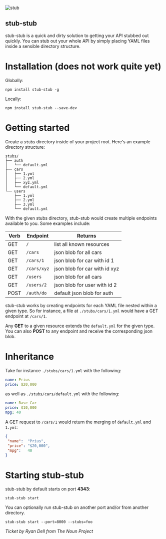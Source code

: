 ![stub](https://cdn.rawgit.com/briangonzalez/stub-stub/master/stub.svg)


stub-stub
--------
stub-stub is a quick and dirty solution to getting your API stubbed out quickly. You can stub out your whole API by simply placing YAML files inside a sensible directory structure.


Installation (does not work quite yet)
======================================

Globally:
````
npm install stub-stub -g
````

Locally:
````
npm install stub-stub --save-dev
````

Getting started
===============
Create a `stubs` directory inside of your project root. Here's an example directory structure:

````
stubs/
├── auth
│   └── default.yml
├── cars
│   ├── 1.yml
│   ├── 2.yml
│   ├── xyz.yml
│   └── default.yml
└── users
    ├── 1.yml
    ├── 2.yml
    ├── 3.yml
    └── default.yml
````

With the given stubs directory, stub-stub would create multiple endpoints available to you. Some examples include:

| Verb  | Endpoint            | Returns                            |
| ----  | --------------------|------------------------------------|
| GET   | `/`                 | list all known resources           |
| GET   | `/cars`             | json blob for all cars             |
| GET   | `/cars/1`           | json blob for car with id 1        |
| GET   | `/cars/xyz`         | json blob for car with id xyz      |
| GET   | `/users`            | json blob for all cars             |
| GET   | `/users/2`          | json blob for user with id 2       |
| POST  | `/auth/do`          | default json blob for auth         |

stub-stub works by creating endpoints for each YAML file nested within a given type. So for instance, a file at `./stubs/cars/1.yml` would have a GET endpoint at `/cars/1`.

Any **GET** to a given resource extends the `default.yml` for the given type. You can also **POST** to any endpoint and receive the corresponding json blob.


Inheritance
===========
Take for instance `./stubs/cars/1.yml` with the following:

```yaml
name: Prius
price: $20,000
````

as well as `./stubs/cars/default.yml` with the following:

```yaml
name: Base Car
price: $10,000
mpg: 40
````

A GET request to `/cars/1` would return the merging of `default.yml` and `1.yml`:

```json
{
 "name":  "Prius",
 "price": "$20,000",
 "mpg":   40
}
````


Starting stub-stub
==================
stub-stub by default starts on port **4343**:

````
stub-stub start
````

You can optionally run stub-stub on another port and/or from another directory.
````
stub-stub start --port=8000 --stubs=foo
````





*Ticket by Ryan Dell from The Noun Project*

